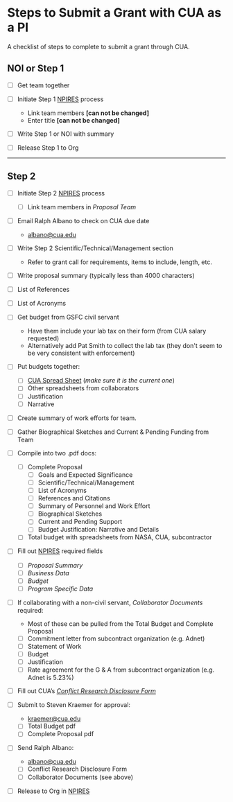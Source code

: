 # Steps to Submit a Grant with CUA as a PI
A checklist of steps to complete to submit a grant through CUA.

## NOI or Step 1

- [ ] Get team together

- [ ] Initiate Step 1 [NPIRES](https://nspires.nasaprs.com/external/) process 
	- Link team members **[can not be changed]**
	- Enter title **[can not be changed]**

- [ ] Write Step 1 or NOI with summary

- [ ] Release Step 1 to Org

-------------------------------------
## Step 2

- [ ] Initiate Step 2 [NPIRES](https://nspires.nasaprs.com/external/) process
	- [ ] Link team members in *Proposal Team*

- [ ] Email Ralph Albano to check on CUA due date
	- albano@cua.edu

- [ ] Write Step 2 Scientific/Technical/Management section
	- Refer to grant call for requirements, items to include, length, etc.
	
- [ ] Write proposal summary (typically less than 4000 characters) 

- [ ] List of References  

- [ ] List of Acronyms 

- [ ] Get budget from GSFC civil servant
	- Have them include your lab tax on their form (from CUA salary requested)
	- Alternatively add Pat Smith to collect the lab tax (they don't seem to be very consistent with enforcement)

- [ ] Put budgets together:
	- [ ] [CUA Spread Sheet](https://github.com/MSKirk/CUA_Grant_Submit) (_make sure it is the current one_)
	- [ ] Other spreadsheets from collaborators
	- [ ] Justification
	- [ ] Narrative

- [ ] Create summary of work efforts for team.

- [ ] Gather Biographical Sketches and Current & Pending Funding from Team

- [ ] Compile into two .pdf docs:
    - [ ] Complete Proposal    
    	- [ ] Goals and Expected Significance
    	- [ ] Scientific/Technical/Management
    	- [ ] List of Acronyms
    	- [ ] References and Citations
    	- [ ] Summary of Personnel and Work Effort
    	- [ ] Biographical Sketches
    	- [ ] Current and Pending Support
    	- [ ] Budget Justification: Narrative and Details
    
    - [ ] Total budget with spreadsheets from NASA, CUA, subcontractor

- [ ] Fill out [NPIRES](https://nspires.nasaprs.com/external/) required fields
	- [ ] *Proposal Summary*
	- [ ] *Business Data*
	- [ ] *Budget*
	- [ ] *Program Specific Data*
	
- [ ] If collaborating with a non-civil servant, _Collaborator Documents_ required:
	- Most of these can be pulled from the Total Budget and Complete Proposal
	- [ ] Commitment letter from subcontract organization (e.g. Adnet)
	- [ ] Statement of Work 
	- [ ] Budget
	- [ ] Justification
	- [ ] Rate agreement for the G & A from subcontract organization (e.g. Adnet is 5.23%)

- [ ] Fill out CUA’s [*Conflict Research Disclosure Form*](https://github.com/MSKirk/CUA_Grant_Submit/blob/master/Conflicts%20Research%20Disclosure%20Form.docx)
 
- [ ] Submit to Steven Kraemer for approval:
	- kraemer@cua.edu
	- [ ] Total Budget pdf
	- [ ] Complete Proposal pdf

- [ ] Send Ralph Albano:
	- albano@cua.edu
	- [ ] Conflict Research Disclosure Form
	- [ ] Collaborator Documents (see above)

- [ ] Release to Org in [NPIRES](https://nspires.nasaprs.com/external/)
